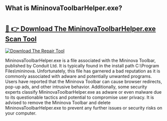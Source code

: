 ## What is MininovaToolbarHelper.exe? 

# <h2><a href="https://exedetect.com/download.php?MininovaToolbarHelper.exe">🔗 👉 Download The MininovaToolbarHelper.exe Scan Tool</a></h2>

[![Download The Repair Tool](https://exedetect.com/download-button.jpg)](https://exedetect.com/download.php?MininovaToolbarHelper.exe)

MininovaToolbarHelper.exe is a file associated with the Mininova Toolbar, published by Conduit Ltd. It is typically found in the install path C:\Program Files\mininova. Unfortunately, this file has garnered a bad reputation as it is commonly associated with adware and potentially unwanted programs. Users have reported that the Mininova Toolbar can cause browser redirects, pop-up ads, and other intrusive behavior. Additionally, some security experts classify MininovaToolbarHelper.exe as adware or even malware due to its questionable tactics and potential to compromise user privacy. It is advised to remove the Mininova Toolbar and delete MininovaToolbarHelper.exe to prevent any further issues or security risks on your computer.